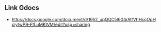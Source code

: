 ## Link Gdocs ##

- https://docs.google.com/document/d/16h2_upQQC5l604rAtfVhHcqOpHcjytwP9-FfLuMKtVM/edit?usp=sharing